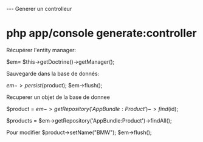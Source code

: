 --- Generer un controlleur

# php app/console generate:controller

Récupérer l'entity manager:

$em= $this->getDoctrine()->getManager();

Sauvegarde dans la base de donnés:

$em->persist($product);
$em->flush();

Recuperer un objet de la base de donnee

$product = $em->getRepository('AppBundle:Product')->find($id);

$products = $em->getRepository('AppBundle:Product')->findAll();

Pour modifier
 $product->setName("BMW");
 $em->flush();